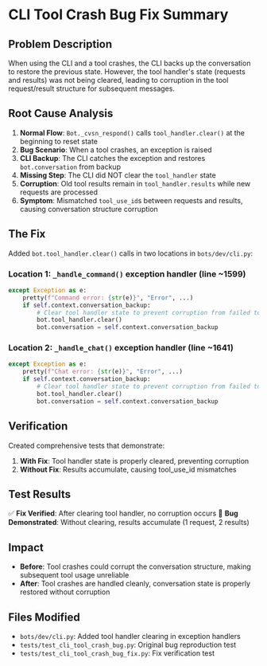 
# CLI Tool Crash Bug Fix Summary

## Problem Description
When using the CLI and a tool crashes, the CLI backs up the conversation to restore the previous state. However, the tool handler's state (requests and results) was not being cleared, leading to corruption in the tool request/result structure for subsequent messages.

## Root Cause Analysis
1. **Normal Flow**: `Bot._cvsn_respond()` calls `tool_handler.clear()` at the beginning to reset state
2. **Bug Scenario**: When a tool crashes, an exception is raised
3. **CLI Backup**: The CLI catches the exception and restores `bot.conversation` from backup
4. **Missing Step**: The CLI did NOT clear the `tool_handler` state
5. **Corruption**: Old tool results remain in `tool_handler.results` while new requests are processed
6. **Symptom**: Mismatched `tool_use_id`s between requests and results, causing conversation structure corruption

## The Fix
Added `bot.tool_handler.clear()` calls in two locations in `bots/dev/cli.py`:

### Location 1: `_handle_command()` exception handler (line ~1599)
```python
except Exception as e:
    pretty(f"Command error: {str(e)}", "Error", ...)
    if self.context.conversation_backup:
        # Clear tool handler state to prevent corruption from failed tool executions
        bot.tool_handler.clear()
        bot.conversation = self.context.conversation_backup
```

### Location 2: `_handle_chat()` exception handler (line ~1641)
```python
except Exception as e:
    pretty(f"Chat error: {str(e)}", "Error", ...)
    if self.context.conversation_backup:
        # Clear tool handler state to prevent corruption from failed tool executions
        bot.tool_handler.clear()
        bot.conversation = self.context.conversation_backup
```

## Verification
Created comprehensive tests that demonstrate:
1. **With Fix**: Tool handler state is properly cleared, preventing corruption
2. **Without Fix**: Results accumulate, causing tool_use_id mismatches

## Test Results
✅ **Fix Verified**: After clearing tool handler, no corruption occurs
🐛 **Bug Demonstrated**: Without clearing, results accumulate (1 request, 2 results)

## Impact
- **Before**: Tool crashes could corrupt the conversation structure, making subsequent tool usage unreliable
- **After**: Tool crashes are handled cleanly, conversation state is properly restored without corruption

## Files Modified
- `bots/dev/cli.py`: Added tool handler clearing in exception handlers
- `tests/test_cli_tool_crash_bug.py`: Original bug reproduction test
- `tests/test_cli_tool_crash_bug_fix.py`: Fix verification test
